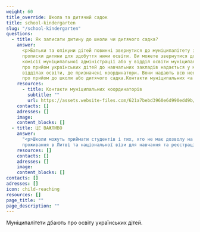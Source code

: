 ```yaml
---
weight: 60
title_override: Школа та дитячий садок
title: school-kindergarten
slug: "/school-kindergarten"
questions:
  - title: Як записати дитину до школи чи дитячого садка?
    answer:
      <p>Батьки та опікуни дітей повинні звернутися до муніципалітету за місцем
      прописки дитини для здобуття ними освіти. Ви можете звернутися до приймальної
      комісії муніципальної адміністрації або у відділ освіти муніципалітету. Інформація
      про прийом українських дітей до навчальних закладів надається у муніципальних
      відділах освіти, де призначені координатори. Вони надають всю необхідну інформацію
      про прийом до школи або дитячого садка.Контакти муніципальних <a href="https://assets.website-files.com/621a7bebd3960e6d990edd9b/62363df436eb487863ce62ce_Kontaktai_koordinatoriai_S%CC%8CMSM_UA.docx">координаторів.</a></p>
    resources:
      - title: Контакти муніципальних координаторів
        subtitle: ""
        url: https://assets.website-files.com/621a7bebd3960e6d990edd9b/62363df436eb487863ce62ce_Kontaktai_koordinatoriai_S%CC%8CMSM_UA.docx
    contacts: []
    adresses: []
    image:
    content_blocks: []
  - title: ЦЕ ВАЖЛИВО
    answer:
      "<p>Школи можуть приймати студентів і тих, хто не має дозволу на тимчасове
      проживання в Литві та національної візи для навчання та реєстрації.</p>"
    resources: []
    contacts: []
    adresses: []
    image:
    content_blocks: []
contacts: []
adresses: []
icon: child-reaching
resources: []
page_title: ""
page_description: ""
---
```


Муніципалітети дбають про освіту українських дітей.
